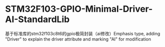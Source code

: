 # STM32F103-GPIO-Minimal-Driver-AI-StandardLib
基于标准库的stm32f103c8t6的gpio极简封装（ai修改）Emphasis type, adding "Driver" to explain the driver attribute and marking "AI" for modification
